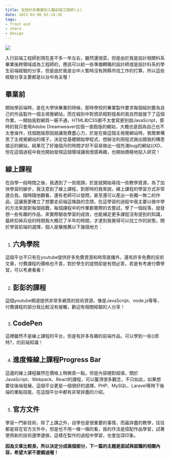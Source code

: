 ```yaml
---
title: 從設計系畢業到入職前端工程師(上)
date: 2022-02-06 02:14:30
tags:
- front end
- share
- design
---
```


![](cover.jpg)

入行前端工程師到現在差不多一年左右，雖然還很菜，但是由於我是設計相關科系畢業後跨領域成為工程師的，應該可以給一些準備轉職的設計師或是設計科系的學生前端經驗的分享，但是由於我是台中人暫時沒有誇縣市找工作的打算，所以這些經驗分享主要都是以台中為主喔！

<!-- more -->

## 畢業前

開始學前端時，是在大學快畢業的時候，那時學校的畢業製作要求每個組別要為自己的作品製作一個主視覺網站，而在組別中對資訊相對擅長的我自然就接下了這個作業，一開始我對網頁一竅不通，HTML和CSS都不太會寫更別說JavaScript，那時的我只會用Adobe Dreamweaver拉個一直跑版的網站，大概也是因為自己也不太會操作，找個跑版原因就讓我費盡心力，於是在做這個主視覺網站時，我簡單構思了主視覺網站的樣子，決定從基礎開始學程式，想辦法利用程式做出跟我的構思接近的網站，結果花了好幾個月的時間才好不容易做出一個充滿bug的網站((XD，但在這個過程中我也開始發現這個領域讓我很感興趣，也開始積極地投入研究！

## 線上課程

在自學一段時間之後，我遇到了一些瓶頸，於是就開始尋找一些教學資源，為了加快學習的腳步，我注意到了線上課程，對那時的我來說，線上課程的學習方式非常適合我，隨時隨地觀看，還有老師可以發問，甚至還可以產出一些獨一無二的作品，這讓我更確立了想要走前端這條路的念頭，在這學習的過程中我主要以做中學的方法來面對每個挑戰，每個課程中的作業都實際的去嘗試，學了一個段落，就發想一些有趣的作品，來實際驗收學習的成效，也能補足更多課程沒有提到的知識，最終扣掉兵役的時間我大概花了半年的時間，才達到我覺得可以找工作的狀態，關於學習前端的選擇，個人是蠻推薦以下幾個地方：

1. ## **六角學院**
這個平台不只有在youtube提供許多免費資源和時常直播外，還有許多免費的技術文章，付費課程的價格也不貴，對於學生的提問卻是有問必答，若是有考慮付費學習，可以考慮看看！

2. ## **彭彭的課程**
這個youtube頻道提供非常多網頁的技術資源，像是JavaScript、node.js等等，付費課程的部分我比較沒有接觸，歡迎有相關經驗的人分享！

3. ## **CodePen**
這裡雖然不是線上課程的平台，但是有許多有趣的前端作品，可以學到一些((奇特?，的前端知識！

4. ## **進度條線上課程Progress Bar**
這邊的線上課程雖然在價格上稍微貴一點，但是內容絕對超值，關於JavaScript、Webpack、React的課程，可以釐清很多觀念，不只如此，如果想要往後端發展，這個平台更是一個很好的選擇，PHP、MySQL、Laravel等時下後端的重點技能，在這個平台中都有非常詳盡的介紹。

5. ## **官方文件**
學習一門新技術，除了上課之外，自學也是很重要的事情，而最詳盡的教學，往往都是寫在官方文件中，但是也不用一條一條的看，我的作法是搭配作品學習，試著使用新的技術邊學邊做，這樣在製作的過程中學習，也會加深印象。

**因為文章比較長，所以決定分成兩個部分，下一篇的主題是面試與就職的相關內容，希望大家不要錯過喔！**
